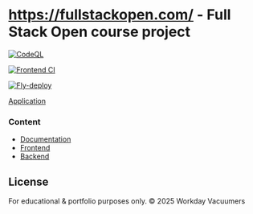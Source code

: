 # https://fullstackopen.com/ - Full Stack Open course project

[![CodeQL](https://github.com/Tartsi/Fullstack-projekti/actions/workflows/github-code-scanning/codeql/badge.svg)](https://github.com/Tartsi/Fullstack-projekti/actions/workflows/github-code-scanning/codeql)

[![Frontend CI](https://github.com/Tartsi/Fullstack-projekti/actions/workflows/frontend.yml/badge.svg)](https://github.com/Tartsi/Fullstack-projekti/actions/workflows/frontend.yml)

[![Fly-deploy](https://github.com/Tartsi/Fullstack-projekti/actions/workflows/fly-deploy.yml/badge.svg)](https://github.com/Tartsi/Fullstack-projekti/actions/workflows/fly-deploy.yml)

[Application](https://fullstack-projekti.fly.dev/)

### Content
- [Documentation](./documentation/)
- [Frontend](./frontend/)
- [Backend](./backend/)

## License

For educational & portfolio purposes only. © 2025 Workday Vacuumers
